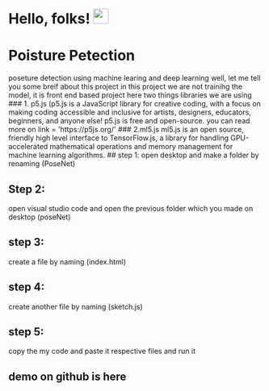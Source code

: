 # Hello, folks! <img src="https://raw.githubusercontent.com/MartinHeinz/MartinHeinz/master/wave.gif" width="30px">
<p align="center">
  <h1>Poisture Petection</h1>
</p>
 poseture detection using machine learing and deep learning 
 well, let me tell you some breif about this project 
 in this project we are not trainihg the model, it is front end based project 
 here two things libraries we are using
 ### 1. p5.js 
 (p5.js is a JavaScript library for creative coding, with a focus on making coding accessible and inclusive for artists, designers, educators, beginners, and anyone else! p5.js is free and open-source. you can read more on link = 'https://p5js.org/'
 ### 2.ml5.js
 ml5.js is an open source, friendly high level interface to TensorFlow.js, a library for handling GPU-accelerated mathematical operations and memory management for machine learning algorithms. 
## step 1:
open desktop and  make a folder by renaming (PoseNet) 

## Step 2:
open visual studio code and open the previous folder which you made on desktop (poseNet)


## step 3:
create a file by naming (index.html)

## step 4:
create another file by naming (sketch.js)

## step 5:
copy the my code and paste it respective files and run it 

## demo on github is here 



